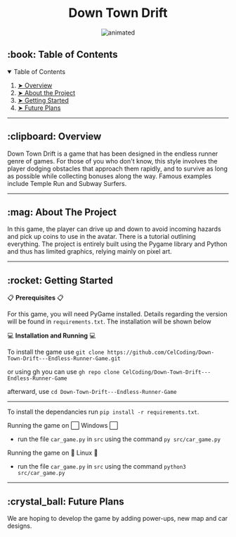 <h1 align = "center">
Down Town Drift
</h1>

<p align = 'center'>
<img src= "https://i.postimg.cc/SK42297N/dtd-gif.gif" alt = "animated"/>
</p>

 <!-- TABLE OF CONTENTS -->
<h2 id="table-of-contents"> :book: Table of Contents</h2>

<details open="open">
  <summary>Table of Contents</summary>
  <ol>
    <li><a href="#overview"> ➤ Overview</a></li>
    <li><a href="#about-the-project"> ➤ About the Project </a></li>
    <li><a href="#getting-started"> ➤ Getting Started</a></li>
    <li><a href="#future-plans"> ➤ Future Plans</a></li> 
  </ol>
</details>


---

<!-- OVERVIEW -->
<h2 id="overview"> :clipboard: Overview</h2>

Down Town Drift is a game that has been designed in the endless runner genre of games. For those of you who don't know, this style involves the player dodging obstacles that approach them rapidly, and to survive as long as possible while collecting bonuses along the way. Famous examples include Temple Run and Subway Surfers.

---

<!-- ABOUT THE PROJECT -->
<h2 id="about-the-project"> :mag: About The Project</h2>

In this game, the player can drive up and down to avoid incoming hazards and pick up coins to use in the avatar. There is a tutorial outlining everything. The project is entirely built using the Pygame library and Python and thus has limited graphics, relying mainly on pixel art.

---

<!-- Getting Started -->
<h2 id="getting-started"> :rocket: Getting Started</h2>

📋 **Prerequisites** 📋

For this game, you will need PyGame installed. Details regarding the version will be found in `requirements.txt`. The installation will be shown below

💻 **Installation and Running** 💻

 To install the game use `git clone https://github.com/CelCoding/Down-Town-Drift---Endless-Runner-Game.git` 
 
 or using gh you can use `gh repo clone CelCoding/Down-Town-Drift---Endless-Runner-Game`
 
 afterward, use `cd Down-Town-Drift---Endless-Runner-Game`

 ---

 To install the dependancies run `pip install -r requirements.txt`. 

 Running the game on ⬜ Windows ⬜

 * run the file `car_game.py` in `src` using the command `py src/car_game.py`

 Running the game on 🐧 Linux 🐧

 * run the file `car_game.py` in `src` using the command `python3 src/car_game.py`

---
<!-- Future Plans -->
<h2 id="future-plans"> :crystal_ball: Future Plans</h2>

We are hoping to develop the game by adding power-ups, new map and car designs.
